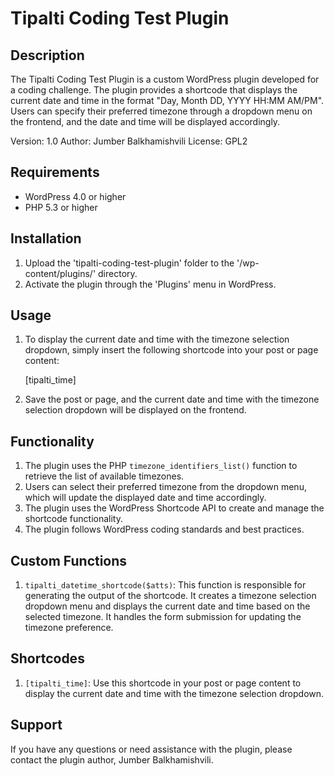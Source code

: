 Tipalti Coding Test Plugin
===========================

Description
-----------
The Tipalti Coding Test Plugin is a custom WordPress plugin developed for a coding challenge. The plugin provides a shortcode that displays the current date and time in the format "Day, Month DD, YYYY HH:MM AM/PM". Users can specify their preferred timezone through a dropdown menu on the frontend, and the date and time will be displayed accordingly.

Version: 1.0
Author: Jumber Balkhamishvili
License: GPL2

Requirements
------------
- WordPress 4.0 or higher
- PHP 5.3 or higher

Installation
------------
1. Upload the 'tipalti-coding-test-plugin' folder to the '/wp-content/plugins/' directory.
2. Activate the plugin through the 'Plugins' menu in WordPress.

Usage
-----
1. To display the current date and time with the timezone selection dropdown, simply insert the following shortcode into your post or page content:

   [tipalti_time]

2. Save the post or page, and the current date and time with the timezone selection dropdown will be displayed on the frontend.

Functionality
-------------
1. The plugin uses the PHP `timezone_identifiers_list()` function to retrieve the list of available timezones.
2. Users can select their preferred timezone from the dropdown menu, which will update the displayed date and time accordingly.
3. The plugin uses the WordPress Shortcode API to create and manage the shortcode functionality.
4. The plugin follows WordPress coding standards and best practices.

Custom Functions
----------------
1. `tipalti_datetime_shortcode($atts)`: This function is responsible for generating the output of the shortcode. It creates a timezone selection dropdown menu and displays the current date and time based on the selected timezone. It handles the form submission for updating the timezone preference.

Shortcodes
----------
1. `[tipalti_time]`: Use this shortcode in your post or page content to display the current date and time with the timezone selection dropdown.

Support
-------
If you have any questions or need assistance with the plugin, please contact the plugin author, Jumber Balkhamishvili.
